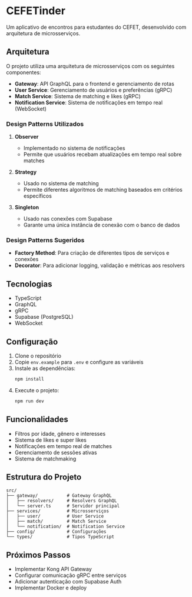 # CEFETinder

Um aplicativo de encontros para estudantes do CEFET, desenvolvido com arquitetura de microsserviços.

## Arquitetura

O projeto utiliza uma arquitetura de microsserviços com os seguintes componentes:

- **Gateway**: API GraphQL para o frontend e gerenciamento de rotas
- **User Service**: Gerenciamento de usuários e preferências (gRPC)
- **Match Service**: Sistema de matching e likes (gRPC)
- **Notification Service**: Sistema de notificações em tempo real (WebSocket)

### Design Patterns Utilizados

1. **Observer**

   - Implementado no sistema de notificações
   - Permite que usuários recebam atualizações em tempo real sobre matches

2. **Strategy**

   - Usado no sistema de matching
   - Permite diferentes algoritmos de matching baseados em critérios específicos

3. **Singleton**

   - Usado nas conexões com Supabase
   - Garante uma única instância de conexão com o banco de dados

### Design Patterns Sugeridos

- **Factory Method**: Para criação de diferentes tipos de serviços e conexões
- **Decorator**: Para adicionar logging, validação e métricas aos resolvers

## Tecnologias

- TypeScript
- GraphQL
- gRPC
- Supabase (PostgreSQL)
- WebSocket

## Configuração

1. Clone o repositório
2. Copie `env.example` para `.env` e configure as variáveis
3. Instale as dependências:
   ```bash
   npm install
   ```
4. Execute o projeto:
   ```bash
   npm run dev
   ```

## Funcionalidades

- Filtros por idade, gênero e interesses
- Sistema de likes e super likes
- Notificações em tempo real de matches
- Gerenciamento de sessões ativas
- Sistema de matchmaking

## Estrutura do Projeto

```
src/
├── gateway/           # Gateway GraphQL
│   ├── resolvers/     # Resolvers GraphQL
│   └── server.ts      # Servidor principal
├── services/          # Microsserviços
│   ├── user/          # User Service
│   ├── match/         # Match Service
│   └── notification/  # Notification Service
├── config/            # Configurações
└── types/             # Tipos TypeScript
```

## Próximos Passos

- Implementar Kong API Gateway
- Configurar comunicação gRPC entre serviços
- Adicionar autenticação com Supabase Auth
- Implementar Docker e deploy
